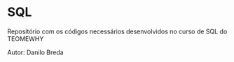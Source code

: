 # SQL
Repositório com os códigos necessários desenvolvidos no curso de SQL do TEOMEWHY

Autor: Danilo Breda